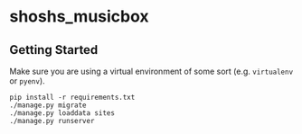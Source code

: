 # shoshs_musicbox

## Getting Started

Make sure you are using a virtual environment of some sort (e.g. `virtualenv` or
`pyenv`).

```
pip install -r requirements.txt
./manage.py migrate
./manage.py loaddata sites
./manage.py runserver
```
